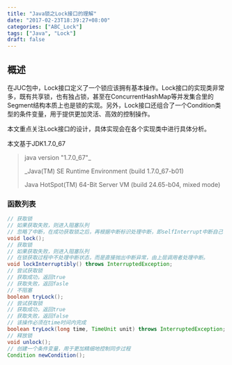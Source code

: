 ```yaml
---
title: "Java锁之Lock接口的理解"
date: "2017-02-23T18:39:27+08:00"
categories: ["ABC_Lock"]
tags: ["Java", "Lock"]
draft: false
---
```


## 概述

在JUC包中，Lock接口定义了一个锁应该拥有基本操作。Lock接口的实现类非常多，既有共享锁，也有独占锁，甚至在ConcurrentHashMap等并发集合里的Segment结构本质上也是锁的实现。另外，Lock接口还组合了一个Condition类型的条件变量，用于提供更加灵活、高效的控制操作。



本文重点关注Lock接口的设计，具体实现会在各个实现类中进行具体分析。



本文基于JDK1.7.0_67

> java version "1.7.0_67"_
>
> _Java(TM) SE Runtime Environment (build 1.7.0_67-b01)
>
> Java HotSpot(TM) 64-Bit Server VM (build 24.65-b04, mixed mode)



### 函数列表

```java
// 获取锁
// 如果获取失败，则进入阻塞队列
// 忽略了中断，在成功获取锁之后，再根据中断标识处理中断，即selfInterrupt中断自己
void lock();
// 获取锁
// 如果获取失败，则进入阻塞队列
// 在锁获取过程中不处理中断状态，而是直接抛出中断异常，由上层调用者处理中断。
void lockInterruptibly() throws InterruptedException;
// 尝试获取锁
// 获取成功，返回true
// 获取失败，返回fasle
// 不阻塞
boolean tryLock();
// 尝试获取锁
// 获取成功，返回true
// 获取失败，返回false
// 该操作必须在time时间内完成
boolean tryLock(long time, TimeUnit unit) throws InterruptedException;
// 释放锁
void unlock();
// 创建一个条件变量，用于更加精细地控制同步过程
Condition newCondition();
```

